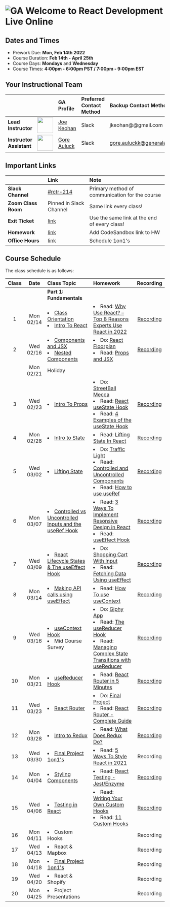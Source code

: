 # ![GA](https://ga-dash.s3.amazonaws.com/production/assets/logo-9f88ae6c9c3871690e33280fcf557f33.png) Welcome to React Development Live Online

## Dates and Times

* Prework Due: **Mon, Feb 14th 2022**
* Course Duration: **Feb 14th - April 25th**
* Course Days: **Mondays** and **Wednesday**
* Course Times: **4:00pm - 6:00pm PST / 7:00pm - 9:00pm EST**

## Your Instructional Team

| | | GA Profile | Preferred Contact Method | Backup Contact Method |
| :--- | :--- | :--- | :--- | :--- |
| **Lead Instructor** | <img src="https://i.imgur.com/QYb5xoN.png" height="50"> | [Joe Keohan](https://generalassemb.ly/instructors/joe-keohan/7866) | Slack | jkeohan@@gmail.com|
| **Instructor Assistant** | <img src="https://i.imgur.com/XcoYK0D.png" height="50"> |[Gore Auluck](https://generalassemb.ly/instructors/nathaniel-stack/22752) | Slack | gore.auluckk@generalassemb.ly|

## Important Links

| | Link | Note |
| :--- | :--- | :--- |
| **Slack Channel** | [#rctr-214]() | Primary method of communication for the course |
| **Zoom Class Room** | Pinned in Slack Channel | Same link every class! |
| **Exit Ticket** | [link](https://forms.gle/gRqsKNL3UXcozRS38) | Use the same link at the end of every class! |
| **Homework** | [link](https://docs.google.com/spreadsheets/d/1d4JVrnePPau9VtGB-aHjp7hE4CijMgGwC0fo45TxaKo/edit#gid=566709901) | Add CodeSandbox link to HW |
| **Office Hours** | [link](https://docs.google.com/spreadsheets/d/1d4JVrnePPau9VtGB-aHjp7hE4CijMgGwC0fo45TxaKo/edit#gid=1977257351) | Schedule 1on1's |

## Course Schedule

The class schedule is as follows:

| Class | Date | Class Topic | Homework | Recording |
| :---: | :---: | :--- | :--- | :---: |
||| **Part 1: Fundamentals** |
| 1  | Mon 02/14 | <li>[Class Orientation](https://github.com/jkeohan/rctr-2-14-22/blob/main/w01d01/orientation.md)</li><li>[Intro To React](https://github.com/jkeohan/rctr-2-14-22/blob/main/w01d01/intro-to-react.md)</li>| <li>Read: [Why Use React? – Top 8 Reasons Experts Use React in 2022](https://www.monocubed.com/why-use-react/)</li>| [Recording](https://generalassembly.zoom.us/rec/share/9vS8Zm_CIJnP3pwR6QEnOlf3qYYjYchWuQvo4HCp1PFbDqClrB1ZCsDOD0Ofnjjb.B8njIJJbEyqfrBaQ)|
| 2  | Wed 02/16 | <li>[Components and JSX](https://github.com/jkeohan/rctr-2-14-22/blob/main/w01d02/components-and-jsx.md)</li><li>[Nested Components](https://github.com/jkeohan/rctr-2-14-22/blob/main/w01d02/nested-compnents.md)</li>| <li>Do: [React Floorplan](https://github.com/jkeohan/rctr-2-14-22/blob/main/homework/w01/react-floorplan.md)</li><li>Read: [Props and JSX](https://www.freecodecamp.org/news/react-components-jsx-props-for-beginners/)</li> | [Recording](https://generalassembly.zoom.us/rec/share/Sa3g-J_-w0dKLnmtINsh14WCzk3NIyCwD6KMjMFv0rxmC9WzLkl6yTqs__dVaDGi.ZLI2xXktRT74Ept7)|
| | Mon 02/21| Holiday |||
|3 | Wed 02/23| <li>[Intro To Props](https://github.com/jkeohan/rctr-2-14-22/blob/main/w02d03/intro-to-props.md)</li>| <li>Do: [StreetBall Mecca](https://github.com/jkeohan/rctr-2-14-22/blob/main/homework/w02/streetball-mecca.md)</li> <li>Read: [React useState Hook](https://www.robinwieruch.de/react-usestate-hook)<li>Read: [4 Examples of the useState Hook](https://daveceddia.com/usestate-hook-examples/)</li>| [Recording](https://generalassembly.zoom.us/rec/share/_-vzAPLn5nlgNn91_PMAdMYBmlnfeGoi4Z6x7Tbajk1Mp_Zc00ALCNccsRg2XlwO.yMd8DCeY0hMIP3Gh)|
|4 | Mon 02/28|<li>[Intro to State](https://github.com/jkeohan/rctr-2-14-22/blob/main/w03d04/intro-to-state.md)</li>| <li>Read: [Lifting State In React](https://www.robinwieruch.de/react-lift-state)</li> |[Recording](https://generalassembly.zoom.us/rec/share/dr_6EzWgHg4Q-wnK0Xr6PpL3lIfVtitSF3A5Qh045GVzQHr3-NQMVplG54CgBtiX.qZG5XrcauWPlrpsA)|
|5 | Wed 03/02|<li>[Lifting State](https://github.com/jkeohan/rctr-2-14-22/blob/main/w03d05/lifting-state.md)</li>|  <li> Do: [Traffic Light](https://github.com/jkeohan/rctr-2-14-22/blob/main/homework/w03/traffic_light.md)</li><li>Read: [Controlled and Uncontrolled Components](https://medium.com/tech-tajawal/controlled-and-uncontrolled-components-in-react-6d5f260b46dd)</li><li>Read: [How to use useRef](https://www.robinwieruch.de/react-ref?utm_campaign=Robin%20Wieruch%20-%20A%20Developer%27s%20Newsletter&utm_medium=email&utm_source=Revue%20newsletter)</li> |[Recording](https://generalassembly.zoom.us/rec/share/-M6JoEqE3WT81HDrYPyr13g8GALhB4gdwgKImJZyV-eBGdNPjW2L3ahl5bMAFYs.xuOyyOzWKo3XD4eA)|
|6 | Mon 03/07|<li>[Controlled vs Uncontrolled Inputs and the useRef Hook](https://github.com/jkeohan/rctr-2-14-22/blob/main/w04d06/controlled-uncontrolled-forms.md)</li>|<li>Read: [3 Ways To Implement Resonsive Design in React](https://itnext.io/3-ways-to-implement-responsive-design-in-your-react-app-bcb6ee7eb424)</li><li>Read: [useEffect Hook](https://www.robinwieruch.de/react-hooks)</li>| [Recording](https://generalassembly.zoom.us/rec/share/gST_3J0wKbJ6riU-DzmwLJsFCKpYzCGFgUBWOEfXOQtyM25yd34JcFbMPvB8RzFn.xzfUSgZz5dN0OvOt?startTime=1646697635000)|
|7 | Wed 03/09|<li>[React Lifecycle States & The useEffect Hook](https://github.com/jkeohan/rctr-2-14-22/blob/main/w04d07/intro-to-the-component.lfiecycle.md)</li> | <li> Do: [Shopping Cart With Input](https://github.com/jkeohan/rctr-2-14-22/blob/main/homework/w04/shoppingCart_with_input.md)</li><li>Read: [Fetching Data Using useEffect](https://www.robinwieruch.de/react-hooks-fetch-data)</li>|[Recording](https://generalassembly.zoom.us/rec/share/f1vbU7tk3vs0w96lfrJvkLSO3lGmR2MIdp0W--lOhuyGI5lYxuBUJFBBTHuBTRgV.UQNqPJ9pgOktXlxw?startTime=1646870530000)|
|8 | Mon 03/14|<li>[Making API calls using useEffect](https://github.com/jkeohan/rctr-2-14-22/blob/main/w05d08/intro-to-fetching-data.md)</li>|<li>Read: [How To use useContext](https://www.robinwieruch.de/react-usecontext-hook)</li>|[Recording](https://generalassembly.zoom.us/rec/share/7Hlmz1C4hy5D_hVwvTIOjHk4KlNlM89Shu1uyZeeD0nlEalX9g3hz1V0mAQjhNrE.t907_xpbazHS3JyX?startTime=1647298954000)|
|9 | Wed 03/16| <li>[useContext Hook](https://github.com/jkeohan/rctr-2-14-22/blob/main/w05d09/intro-to-useContent.md)</li><li>Mid Course Survey</li>|<li>Do: [Giphy App](https://github.com/jkeohan/rctr-2-14-22/blob/main/homework/w05/giphy.md)</li><li> Read: [The useReducer Hook](https://www.robinwieruch.de/react-usereducer-hook) </li> <li>Read: [Managing Complex State Transitions with useReducer](<https://medium.com/swlh/react-managing-complex-state-transitions-with-usereducer-e37536b12944>)</li> |[Recording](https://generalassembly.zoom.us/rec/share/LkP2TM9dw3x_0s4dRPItNizHOsbtyv19Yjyto-XYlCoIJg-2pXF3peSPNUVBO_qt.t4BsYIWVJT1m0HUF?startTime=1647471730000)|
|10 | Mon 03/21|<li>[useReducer Hook](https://github.com/jkeohan/rctr-2-14-22/blob/main/w06d10/intro-to-useReducer.md)</li>|<li>Read: [React Router in 5 Minutes](https://www.freecodecamp.org/news/react-router-in-5-minutes/)</li>|[Recording](https://generalassembly.zoom.us/rec/share/IMlRCwN4KK87nYDq4D8a1QOQC4DNTIEI5D3najsAs-CYQLq-2duBhf6YGuCImuLr.BvkUEVfd2TUY6Ubh?startTime=1647903967000)|
|11 | Wed 03/23|<li>[React Router](https://github.com/jkeohan/rctr-2-14-22/blob/main/w06d11/intro-to-react-router.md)</li>|<li>Do: [Final Project](https://github.com/jkeohan/rctr-final-project)</li><li>Read: [React Router - Complete Guide](https://www.sitepoint.com/react-router-complete-guide/)</li>|[Recording](https://generalassembly.zoom.us/rec/share/V7JW-rV6OiUpwBEBTHjnkR1jCOCU8HP63I5s3HBGWqsE1ysJy90_5TkTHmPjdkdH.ShhojmR5INjSwNLt?startTime=1648076438000)|
|12 | Mon 03/28|<li>[Intro to Redux](https://github.com/jkeohan/rctr-2-14-22/blob/main/w07d12/intro-to-redux.md)</li>|<li>Read: [What Does Redux Do?](https://daveceddia.com/what-does-redux-do/)</li>|[Recording](https://generalassembly.zoom.us/rec/share/jg-Fji-DtzZTNjzMfBnRJ5MtyTGaAMaSXsaX50pV6s5_Hb-4-sXpNe6H8kfjbB0.7g-wBD8VFDRjXXKC?startTime=1648508441000)|
|13 | Wed 03/30|<li>[Final Project 1on1's](https://docs.google.com/spreadsheets/d/1d4JVrnePPau9VtGB-aHjp7hE4CijMgGwC0fo45TxaKo/edit?userstoinvite=bgirldefy@yahoo.com&actionButton=1#gid=367518296)</li>|<li>Read: [5 Ways To Style React in 2021](https://www.freecodecamp.org/news/how-to-style-react-apps-with-css/#:~:text=Inline%20styles%20are%20the%20most,stylesheet%20also%20have%20higher%20precedence.)|Recording|
|14 | Mon 04/04|<li>[Styling Components](https://github.com/jkeohan/rctr-2-14-22/blob/main/w08d14/intro-to-styled-components.md)</li>|<li>Read: [React Testing - Jest/Enzyme](https://medium.com/javascript-in-plain-english/testing-in-react-part-1-types-tools-244107abf0c6)</li> |[Recording](https://generalassembly.zoom.us/rec/share/aznxHCPT5FXLkSd7djZah78cJo9TRL2db-K98vYNKnxconPAZ5qu_Rkk7yGud5Dc.JNFVT39YhA_J6dwO?startTime=1649113450000)|
|15 | Wed 04/06|<li>[Testing in React](https://github.com/jkeohan/rctr-2-14-22/blob/main/w08d15/intro-to-testing-in-react.md)</li>|<li>Read: [Writing Your Own Custom Hooks](https://blog.bitsrc.io/writing-your-own-custom-hooks-4fbcf77e112e)</li><li>Read: [11 Custom Hooks](https://blog.bitsrc.io/11-useful-custom-react-hooks-for-your-next-app-c66307cf0f0c)</li> |[Recording](https://generalassembly.zoom.us/rec/share/o8_TYinHy0P7sfZkXDAGX3Oe13VTuKvSaAFF-Gz6miF8Yng9AJG0O6wbsLcL7kq9.4ltxfjNcBIOq5cID?startTime=1649285984000)|
|16 | Mon 04/11|<li>Custom Hooks</li>||Recording|
|17 | Wed 04/13|<li>React & Mapbox</li>||Recording|
|18 | Mon 04/18|<li>[Final Project 1on1's](https://docs.google.com/spreadsheets/d/1d4JVrnePPau9VtGB-aHjp7hE4CijMgGwC0fo45TxaKo/edit?userstoinvite=bgirldefy@yahoo.com&actionButton=1#gid=1711570661)</li>||Recording|
|19 | Wed 04/20|<li>React & Shopify</li>||Recording|
|20 | Mon 04/25|<li>Project Presentations</li>||Recording|

<!--  -->

<!-- <li>Read: [D3 & React](https://wattenberger.com/blog/react-and-d3#creating-svg-elements)</li>  -->
